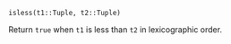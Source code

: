```
isless(t1::Tuple, t2::Tuple)
```

Return `true` when `t1` is less than `t2` in lexicographic order.
